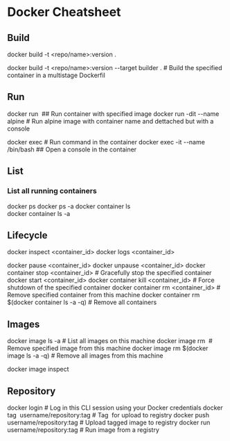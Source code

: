 # Docker Cheatsheet

## Build

docker build -t <repo/name>:version .

docker build -t <repo/name>:version --target builder . # Build the specified container in a multistage Dockerfil

## Run
docker run <image>   ## Run container with specified image
docker run -dit --name <name> alpine # Run alpine image with container name <name> and dettached but with a console

docker exec <container-id> <command> # Run command in the container
docker exec -it --name <name> /bin/bash  ## Open a console in the container

## List

### List all running containers

docker ps
docker ps -a
docker container ls                                
docker container ls -a

## Lifecycle

docker inspect <container_id>
docker logs <container_id>

docker pause <container_id>
docker unpause <container_id>
docker container stop <container_id>           # Gracefully stop the specified container
docker start <container_id>
docker container kill <container_id>         # Force shutdown of the specified container
docker container rm <container_id>        # Remove specified container from this machine
docker container rm $(docker container ls -a -q)         # Remove all containers

## Images

docker image ls -a                             # List all images on this machine
docker image rm <image id>            # Remove specified image from this machine
docker image rm $(docker image ls -a -q)   # Remove all images from this machine

docker image inspect <image id>

## Repository

docker login             # Log in this CLI session using your Docker credentials
docker tag <image> username/repository:tag  # Tag <image> for upload to registry
docker push username/repository:tag            # Upload tagged image to registry
docker run username/repository:tag                   # Run image from a registry
